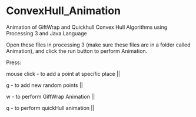 # ConvexHull_Animation
Animation of GiftWrap and Quickhull Convex Hull Algorithms using Processing 3 and Java Language

Open these files in processing 3 (make sure these files are in a folder called Animation), and click the run button to perform Animation.

Press:

mouse click - to add a point at specific place ||

g - to add new random points ||

w - to perform GiftWrap Animation ||

q - to perform quickHull animation ||
